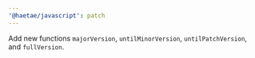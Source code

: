 ```yaml
---
'@haetae/javascript': patch
---
```


Add new functions `majorVersion`, `untilMinorVersion`, `untilPatchVersion`, and `fullVersion`.
